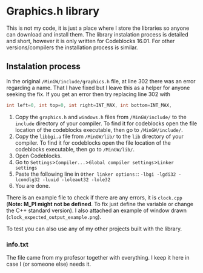 # Graphics.h library

This is not my code, it is just a place where I store the libraries so anyone can download and install them. The library instalation process is detailed and short, however it is only written for Codeblocks 16.01. For other versions/compilers the installation process is similar.

## Instalation process

In the original `/MinGW/include/graphics.h` file, at line $302$ there was an error regarding a name. That I have fixed but I leave this as a helper for anyone seeking the fix. If you get an error then try replacing line $302$ with
```C++
int left=0, int top=0, int right=INT_MAX, int bottom=INT_MAX,
```

1. Copy the `graphics.h` and `windows.h` files from `/MinGW/include/` to the `include` directory of your compiler. To find it for codeblocks open the file location of the codeblocks executable, then go to `/MinGW/include/`.
2. Copy the `libbgi.a` file from `/MinGW/lib/` to the `lib` directory of your compiler. To find it for codeblocks open the file location of the codeblocks executable, then go to `/MinGW/lib/`.
3. Open Codeblocks.
4. Go to `Settings`>`Compiler...`>`Global compiler settings`>`Linker settings`
5. Paste the following line in `Other linker options:`: `-lbgi -lgdi32 -lcomdlg32 -luuid -loleaut32 -lole32`
6. You are done.

There is an example file to check if there are any errors, it is `clock.cpp` (**Note: M_PI might not be defined**. To fix just define the variable or change the C++ standard version). I also attached an example of window drawn (`clock_expected_output_example.png`).

To test you can also use any of my other projects built with the library.

### info.txt

The file came from my profesor together with everything. I keep it here in case I (or someone else) needs it.